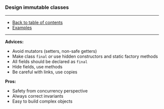 ### Design immutable classes

---

* [Back to table of contents](https://github.com/vlsidlyarevich/effective-java-follow-up)
* [Examples](ImmutableCat.java)

---

<b>Advices:</b>
* Avoid mutators (setters, non-safe getters)
* Make class ```final``` *or* use hidden constructors and static factory methods
* All fields should be declared as ```final```
* Hide fields, use methods
* Be careful with links, use copies

<b>Pros:</b>
* Safety from concurrency perspective
* Always correct invariants
* Easy to build complex objects
